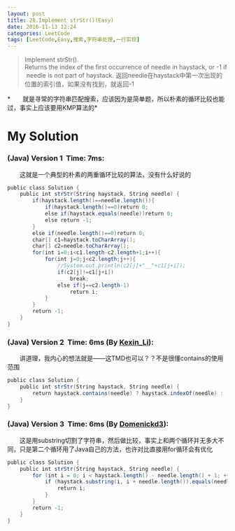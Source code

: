 ```yaml
---
layout: post
title: 28.Implement strStr()(Easy)
date: 2016-11-13 12:24
categories: LeetCode
tags: [LeetCode,Easy,搜索,字符串处理,一行实现]
---
```


>Implement strStr().
Returns the index of the first occurrence of needle in haystack, or -1 if needle is not part of haystack.
返回needle在haystack中第一次出现的位置的索引值，如果没有找到，就返回-1

*　　就是寻常的字符串匹配搜索，应该因为是简单题，所以朴素的循环比较也能过，事实上应该要用KMP算法的*

# My Solution
### (Java) Version 1  Time: 7ms:
　　这就是一个典型的朴素的两重循环比较的算法，没有什么好说的
```java
public class Solution {
    public int strStr(String haystack, String needle) {
        if(haystack.length()==needle.length()){
            if(haystack.length()==0)return 0;
            else if(haystack.equals(needle))return 0;
            else return -1;
        }
        else if(needle.length()==0)return 0;
        char[] c1=haystack.toCharArray();
        char[] c2=needle.toCharArray();
        for(int i=0;i<c1.length-c2.length+1;i++){
            for(int j=0;j<c2.length;j++){
                //System.out.println(c2[j]+"__"+c1[j+i]);
                if(c2[j]!=c1[j+i])
                    break;
                else if(j==c2.length-1)
                    return i;
            }
        }
        return -1;
    }
}
```
### (Java) Version 2  Time: 6ms (By [Kexin_Li](https://discuss.leetcode.com/user/kexin_li)):
　　讲道理，我内心的想法就是——这TMD也可以？？不是很懂contains的使用范围
```java
public class Solution {
    public int strStr(String haystack, String needle) {
        return haystack.contains(needle) ? haystack.indexOf(needle) : -1;
    }
}
```
### (Java) Version 3  Time: 6ms (By [Domenickd3](https://discuss.leetcode.com/user/domenickd3)):
　　这是用substring切割了字符串，然后做比较，事实上和两个循环并无多大不同，只是第二个循环用了Java自己的方法，也许对比直接用for循环会有优化
```java
public class Solution {
    public int strStr(String haystack, String needle) {
        for (int i = 0; i < haystack.length() - needle.length() + 1; ++i) {
            if (haystack.substring(i, i + needle.length()).equals(needle)) {
                return i;
            }
        }
        return -1;
    }
}
```